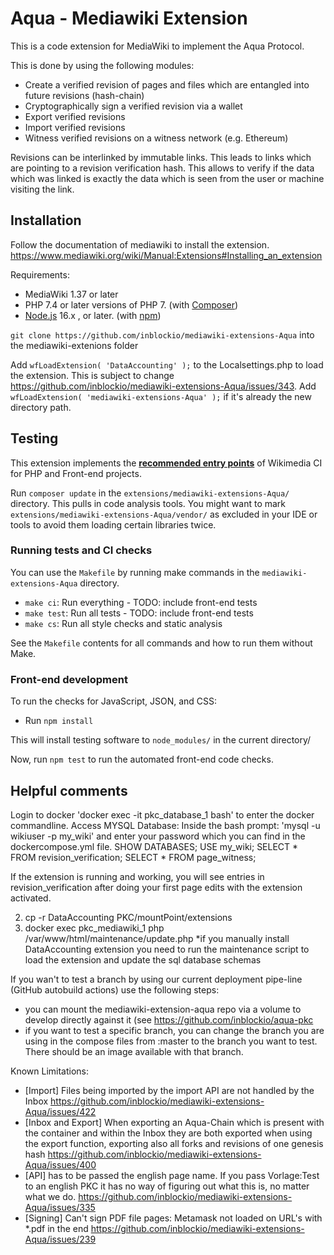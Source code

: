 # Aqua - Mediawiki Extension
This is a code extension for MediaWiki to implement the Aqua Protocol. 

This is done by using the following modules:
* Create a verified revision of pages and files which are entangled into future revisions (hash-chain)
* Cryptographically sign a verified revision via a wallet
* Export verified revisions
* Import verified revisions
* Witness verified revisions on a witness network (e.g. Ethereum)

Revisions can be interlinked by immutable links. This leads to links which are pointing to a revision verification hash. 
This allows to verify if the data which was linked is exactly the data which is seen from the user or machine visiting the link.

## Installation

Follow the documentation of mediawiki to install the extension.
https://www.mediawiki.org/wiki/Manual:Extensions#Installing_an_extension

Requirements:

* MediaWiki 1.37 or later
* PHP 7.4 or later versions of PHP 7. (with [Composer](https://getcomposer.org/))
* [Node.js](https://nodejs.org/en/) 16.x , or later. (with [npm](https://nodejs.org/en/download/package-manager/))

`git clone https://github.com/inblockio/mediawiki-extensions-Aqua` into the mediawiki-extenions folder

Add `wfLoadExtension( 'DataAccounting' );` to the Localsettings.php to load the extension.
This is subject to change https://github.com/inblockio/mediawiki-extensions-Aqua/issues/343.
Add `wfLoadExtension( 'mediawiki-extensions-Aqua' );` if it's already the new directory path.

## Testing

This extension implements the **[recommended entry points](https://www.mediawiki.org/wiki/Continuous_integration/Entry_points)** of Wikimedia CI for PHP and Front-end projects.

Run `composer update` in the `extensions/mediawiki-extensions-Aqua/` directory. This pulls in code analysis tools.
You might want to mark `extensions/mediawiki-extensions-Aqua/vendor/` as excluded in your IDE or tools to avoid
them loading certain libraries twice.

### Running tests and CI checks

You can use the `Makefile` by running make commands in the `mediawiki-extensions-Aqua` directory.

* `make ci`: Run everything - TODO: include front-end tests
* `make test`: Run all tests - TODO: include front-end tests
* `make cs`: Run all style checks and static analysis

See the `Makefile` contents for all commands and how to run them without Make.

### Front-end development

To run the checks for JavaScript, JSON, and CSS:

* Run `npm install`

This will install testing software to `node_modules/` in the current directory/

Now, run `npm test` to run the automated front-end code checks.

## Helpful comments
Login to docker
'docker exec -it pkc_database_1 bash' to enter the docker commandline.
Access MYSQL Database:
Inside the bash prompt: 'mysql -u wikiuser -p my_wiki' and enter your password which you can find in the dockercompose.yml file.
SHOW DATABASES;
USE my_wiki;
SELECT * FROM revision_verification;
SELECT * FROM page_witness;

If the extension is running and working, you will see entries in revision_verification after doing your first page edits with the extension activated.

2. cp -r DataAccounting PKC/mountPoint/extensions
3. docker exec pkc_mediawiki_1 php /var/www/html/maintenance/update.php
*if you manually install DataAccounting extension you need to run the maintenance script to load the extension and update the sql database schemas

If you wan't to test a branch by using our current deployment pipe-line (GitHub autobuild actions) use  the following steps:
* you can mount the mediawiki-extension-aqua repo via a volume to develop directly against it (see https://github.com/inblockio/aqua-pkc
* if you want to test a specific branch, you can change the branch you are using in the compose files from :master to the branch you want to test. There should be an image available with that branch.


Known Limitations:
* [Import] Files being imported by the import API are not handled by the Inbox https://github.com/inblockio/mediawiki-extensions-Aqua/issues/422
* [Inbox and Export] When exporting an Aqua-Chain which is present with the container and within the Inbox they are both exported when using the export function, exporting also all forks and revisions of one genesis hash https://github.com/inblockio/mediawiki-extensions-Aqua/issues/400
* [API] has to be passed the english page name. If you pass Vorlage:Test to an english PKC it has no way of figuring out what this is, no matter what we do. https://github.com/inblockio/mediawiki-extensions-Aqua/issues/335
* [Signing] Can't sign PDF file pages: Metamask not loaded on URL's with *.pdf in the end https://github.com/inblockio/mediawiki-extensions-Aqua/issues/239
